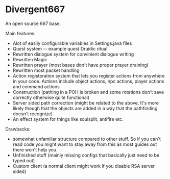 # Divergent667
An open source 667 base.

Main features:
- Alot of easily configurable variables in Settings.java files
 - Quest system -- example quest Druidic ritual
 - Rewritten dialogue system for convinient dialogue writing
 - Rewritten Magic
 - Rewritten prayer (most bases don't have proper prayer draining)
 - Rewritten most packet handling
 - Action registeration system that lets you register actions from anywhere in your code.
 Actions include object actions, npc actions, player actions and command actions
 - Construction (pathing in a POH is broken and some rotations don't save correctly otherwise quite functional)
 - Server sided path correction (might be related to the above. It's more likely though that the objects are added in a way that the pathfinding doesn't recognize)
 -  An effect system for things like soulsplit, antifire etc.
 
Drawbacks:
- somewhat unfamiliar structure compared to other stuff. So if you can't read code you might want to stay away from this as most guides out there won't help you. 
- Unfinished stuff (mainly missing configs that basically just need to be typed out) 
- Custom client (a normal client might work if you disable RSA server sided)
